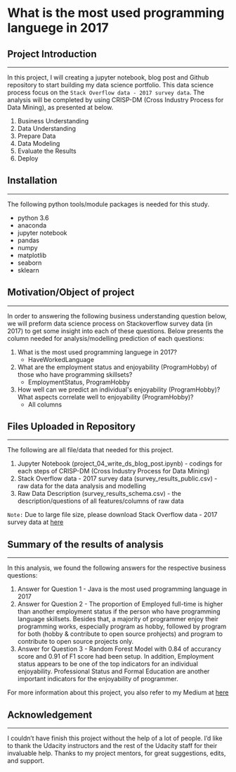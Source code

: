 # What is the most used programming languege in 2017

## Project Introduction
---
In this project, I will creating a jupyter notebook, blog post and Github repository to start building my data science portfolio. This data science process focus on the `Stack Overflow data - 2017 survey data`. The analysis will be completed by using CRISP-DM (Cross Industry Process for Data Mining), as presented at below.

1. Business Understanding
2. Data Understanding
3. Prepare Data
4. Data Modeling
5. Evaluate the Results
6. Deploy

## Installation
---
The following python tools/module packages is needed for this study.
- python 3.6
- anaconda
- jupyter notebook
- pandas
- numpy
- matplotlib
- seaborn
- sklearn

## Motivation/Object of project
---
In order to answering the following business understanding question below, we will preform data science process on Stackoverflow survey data (in 2017) to get some insight into each of these questions. Below presents the column needed for analysis/modelling prediction of each questions:

1. What is the most used programming languege in 2017?
    - HaveWorkedLanguage
2. What are the employment status and enjoyability (ProgramHobby) of those who have programming skillsets?
    - EmploymentStatus, ProgramHobby
3. How well can we predict an individual's enjoyability (ProgramHobby)? What aspects correlate well to enjoyability (ProgramHobby)?
    - All columns

## Files Uploaded in Repository
---

The following are all file/data that needed for this project.

1. Jupyter Notebook (project_04_write_ds_blog_post.ipynb) -  codings for each steps of CRISP-DM (Cross Industry Process for Data Mining)
2. Stack Overflow data - 2017 survey data (survey_results_public.csv) -  raw data for the data analysis and modelling
3. Raw Data Description (survey_results_schema.csv) - the description/questions of all features/columns of raw data

`Note:` Due to large file size, please download Stack Overflow data - 2017 survey data at [here](https://insights.stackoverflow.com/survey)

 ## Summary of the results of analysis
---

In this analysis, we found the following answers for the respective business questions:
1. Answer for Question 1 - Java is the most used programming language in 2017
2. Answer for Question 2 - The proportion of Employed full-time is higher than another employment status if the person who have programming language skillsets. Besides that, a majority of programmer enjoy their programming works, especially program as hobby, followed by program for both (hobby & contribute to open source prohjects) and program to contribute to open source projects only.
3. Answer for Question 3 - Random Forest Model with 0.84 of accurancy score and 0.91 of F1 score had been setup. In addition, Employment status appears to be one of the top indicators for an individual enjoyability. Professional Status and Formal Education are another important indicators for the enjoyability of programmer.

For more information about this project, you also refer to my Medium at [here](https://medium.com/@leehongchen/what-is-the-most-used-programming-language-in-2017-d3f5840b9f63)

 ## Acknowledgement
---
I couldn’t have finish this project without the help of a lot of people. I’d like to thank the Udacity instructors and the rest of the Udacity staff for their invaluable help. Thanks to my project mentors, for great suggestions, edits, and support.


